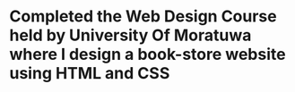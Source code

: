 # Completed the Web Design Course held by University Of Moratuwa where I design a book-store website using HTML and CSS
